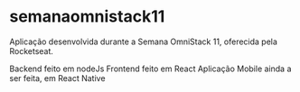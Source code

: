 # semanaomnistack11
Aplicação desenvolvida durante a Semana OmniStack 11, oferecida pela Rocketseat.

Backend feito em nodeJs
Frontend feito em React
Aplicação Mobile ainda a ser feita, em React Native
